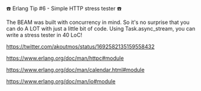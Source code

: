 ☎️ Erlang Tip #6 - Simple HTTP stress tester ☎️

The BEAM was built with concurrency in mind. So it's no surprise that you can do A LOT with just a little bit of code. Using Task.async_stream, you can write a stress tester in 40 LoC!

https://twitter.com/akoutmos/status/1692582135159558432

https://www.erlang.org/doc/man/httpc#module

https://www.erlang.org/doc/man/calendar.html#module

https://www.erlang.org/doc/man/io#module